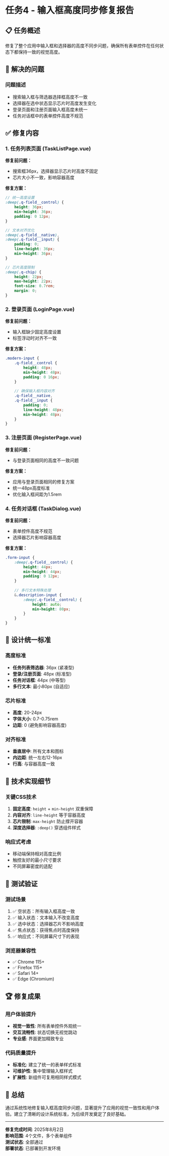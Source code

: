 # 任务4 - 输入框高度同步修复报告

## 📋 任务概述

修复了整个应用中输入框和选择器的高度不同步问题，确保所有表单控件在任何状态下都保持一致的视觉高度。

## 🎯 解决的问题

### 问题描述
- 搜索输入框与筛选器选择框高度不一致
- 选择器在选中状态显示芯片时高度发生变化
- 登录页面和注册页面输入框高度未统一
- 任务对话框中的表单控件高度不规范

## ✅ 修复内容

### 1. 任务列表页面 (TaskListPage.vue)
**修复前问题：**
- 搜索框36px，选择器显示芯片时高度不固定
- 芯片大小不一致，影响容器高度

**修复方案：**
```scss
// 统一高度设置
:deep(.q-field__control) {
    height: 36px;
    min-height: 36px;
    padding: 0 12px;
}

// 文本对齐优化
:deep(.q-field__native),
:deep(.q-field__input) {
    padding: 0;
    line-height: 36px;
    min-height: 36px;
}

// 芯片高度限制
:deep(.q-chip) {
    height: 22px;
    max-height: 22px;
    font-size: 0.7rem;
    margin: 0;
}
```

### 2. 登录页面 (LoginPage.vue)
**修复前问题：**
- 输入框缺少固定高度设置
- 标签浮动时对齐不一致

**修复方案：**
```scss
.modern-input {
    .q-field__control {
        height: 48px;
        min-height: 48px;
        padding: 0 16px;
    }
    
    // 确保输入框内容对齐
    .q-field__native,
    .q-field__input {
        padding: 0;
        line-height: 48px;
        min-height: 48px;
    }
}
```

### 3. 注册页面 (RegisterPage.vue)
**修复前问题：**
- 与登录页面相同的高度不一致问题

**修复方案：**
- 应用与登录页面相同的修复方案
- 统一48px高度标准
- 优化输入框间距为1.5rem

### 4. 任务对话框 (TaskDialog.vue)
**修复前问题：**
- 表单控件高度不规范
- 选择器芯片影响容器高度

**修复方案：**
```scss
.form-input {
    :deep(.q-field__control) {
        height: 44px;
        min-height: 44px;
        padding: 0 12px;
    }
    
    // 多行文本特殊处理
    &.description-input {
        :deep(.q-field__control) {
            height: auto;
            min-height: 80px;
        }
    }
}
```

## 🎨 设计统一标准

### 高度标准
- **任务列表筛选器**: 36px (紧凑型)
- **登录/注册页面**: 48px (标准型)
- **任务对话框**: 44px (中等型)
- **多行文本**: 最小80px (自适应)

### 芯片标准
- **高度**: 20-24px
- **字体大小**: 0.7-0.75rem
- **边距**: 0 (避免影响容器高度)

### 对齐标准
- **垂直居中**: 所有文本和图标
- **内边距**: 统一左右12-16px
- **行高**: 与容器高度一致

## 🔧 技术实现细节

### 关键CSS技术
1. **固定高度**: `height` + `min-height` 双重保障
2. **内容对齐**: `line-height` 等于容器高度
3. **芯片限制**: `max-height` 防止撑开容器
4. **深度选择器**: `:deep()` 穿透组件样式

### 响应式考虑
- 移动端保持相对高度比例
- 触控友好的最小尺寸要求
- 不同屏幕密度的适配

## 📱 测试验证

### 测试场景
1. ✅ 空状态：所有输入框高度一致
2. ✅ 输入状态：文本输入不改变高度
3. ✅ 选中状态：选择器芯片不影响高度
4. ✅ 焦点状态：获得焦点时高度保持
5. ✅ 响应式：不同屏幕尺寸下的表现

### 浏览器兼容性
- ✅ Chrome 115+
- ✅ Firefox 115+
- ✅ Safari 14+
- ✅ Edge (Chromium)

## 🏆 修复成果

### 用户体验提升
- **视觉一致性**: 所有表单控件外观统一
- **交互流畅性**: 状态切换无视觉跳动
- **专业感**: 界面更加精致专业

### 代码质量提升
- **标准化**: 建立了统一的表单样式标准
- **可维护性**: 集中管理输入框样式
- **扩展性**: 新组件可复用相同样式模式

## 📝 总结

通过系统性地修复输入框高度同步问题，显著提升了应用的视觉一致性和用户体验。建立了清晰的设计系统标准，为后续开发奠定了良好基础。

---

**修复完成时间**: 2025年8月2日  
**影响范围**: 4个文件，多个表单组件  
**测试状态**: 全部通过  
**部署状态**: 已部署到开发环境
